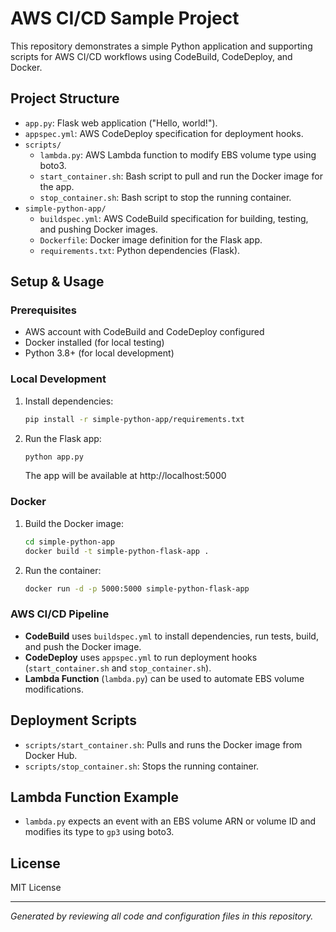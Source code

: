 # AWS CI/CD Sample Project

This repository demonstrates a simple Python application and supporting scripts for AWS CI/CD workflows using CodeBuild, CodeDeploy, and Docker.

## Project Structure

- `app.py`: Flask web application ("Hello, world!").
- `appspec.yml`: AWS CodeDeploy specification for deployment hooks.
- `scripts/`
  - `lambda.py`: AWS Lambda function to modify EBS volume type using boto3.
  - `start_container.sh`: Bash script to pull and run the Docker image for the app.
  - `stop_container.sh`: Bash script to stop the running container.
- `simple-python-app/`
  - `buildspec.yml`: AWS CodeBuild specification for building, testing, and pushing Docker images.
  - `Dockerfile`: Docker image definition for the Flask app.
  - `requirements.txt`: Python dependencies (Flask).

## Setup & Usage

### Prerequisites
- AWS account with CodeBuild and CodeDeploy configured
- Docker installed (for local testing)
- Python 3.8+ (for local development)

### Local Development
1. Install dependencies:
   ```sh
   pip install -r simple-python-app/requirements.txt
   ```
2. Run the Flask app:
   ```sh
   python app.py
   ```
   The app will be available at http://localhost:5000

### Docker
1. Build the Docker image:
   ```sh
   cd simple-python-app
   docker build -t simple-python-flask-app .
   ```
2. Run the container:
   ```sh
   docker run -d -p 5000:5000 simple-python-flask-app
   ```

### AWS CI/CD Pipeline
- **CodeBuild** uses `buildspec.yml` to install dependencies, run tests, build, and push the Docker image.
- **CodeDeploy** uses `appspec.yml` to run deployment hooks (`start_container.sh` and `stop_container.sh`).
- **Lambda Function** (`lambda.py`) can be used to automate EBS volume modifications.

## Deployment Scripts
- `scripts/start_container.sh`: Pulls and runs the Docker image from Docker Hub.
- `scripts/stop_container.sh`: Stops the running container.

## Lambda Function Example
- `lambda.py` expects an event with an EBS volume ARN or volume ID and modifies its type to `gp3` using boto3.

## License
MIT License

---
*Generated by reviewing all code and configuration files in this repository.*